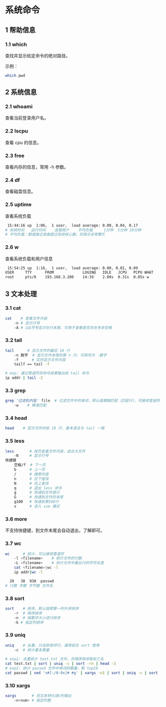 # 系统命令

## 1 帮助信息

### 1.1 which

查找并显示给定命令的绝对路径。

示例：

```bash
which pwd
```





## 2 系统信息

### 2.1 whoami

查看当前登录用户名。



### 2.2 lscpu

查看 cpu 的信息。



### 2.3 free

查看内存的信息，常用 -h 参数。



### 2.4 df

查看磁盘信息。



### 2.5 uptime

查看系统负载

```bash
 15:44:16 up  1:06,  1 user,  load average: 0.00, 0.04, 0.17
# 系统时间   运行时间    连接用户    平均负载     1分钟  5分钟 10分钟
# 平均负载：数值接近或者超过系统核心数，则表示非常繁忙
```



### 2.6 w

查看系统负载和用户信息

```bash
 15:54:25 up  1:16,  1 user,  load average: 0.00, 0.01, 0.09
USER     TTY      FROM             LOGIN@   IDLE   JCPU   PCPU WHAT
root     pts/0    193.168.3.200    14:39    2.00s  0.31s  0.05s w
```





## 3 文本处理

### 3.1 cat

```bash
cat    # 查看文件内容
    -n # 显示行号
    -A # 以$符号显示在行末尾，可用于查看是否存在多余空格
```



### 3.2 tail

```bash
tail      # 显示文件的最后 10 行
    -n 数字  # 显示文件末尾的第 n 行，可简写为 -数字
    -f      # 实时显示文件内容
    tailf == tail -f

# exp: 通过管道符将命令结果输出给 tail 命令
ip addr | tail -2
```



### 3.3 grep

```bash
grep '过滤的内容' file  # 过滤文件中的单词，默认是模糊匹配（匹配行），可接收管道符
    -w    # 精准匹配
```



### 3.4 head

```bash
head    # 显示文件的前 10 行，基本语法与 tail 一致
```



### 3.5 less

```bash
less       # 按页查看文件内容，适合大文件
    -N     # 显示行号
快捷键
    空格/f  # 下一页
    b      # 上一页
    /      # 搜索内容
    n      # 往下查找
    N      # 往上查找
    q      # 退出 less 命令
    g      # 快速到文件首行
    G      # 快速到文件的末尾
    g100   # 快速到第100行
    v      # 进入 vim 模式
```



### 3.6 more 

不支持快捷键，到文件末尾会自动退出，了解即可。



### 3.7 wc

```bash
wc      # 统计，可以接收管道符
    -l <filename>    # 统计文件的行数
    -L <filename>    # 统计文件中最长行的字符长度
    cat <filename>|wc -l
    ip addr|wc -l

  20   38  938  passwd
# 行数 字数 字节数 文件名
```



### 3.8 sort

```bash
sort    # 排序，默认按照第一列升序排序
    -r  # 降序排序
    -n  # 按数字大小进行排序
    -k # 指定列排序
```



### 3.9 uniq

```bash
uniq    # 去重，只去除相邻行，通常结合 sort 使用
    -c  # 统计重复数量
    
# exp1: 去重统计 test.txt 文件，并降序排序取前三名
cat test.txt | sort | uniq -c | sort -rn | head -3
# exp2: 统计 passwd 文件中单词的数量，取 top10
cat passwd | sed 's#[:/0-9x]# #g' | xargs -n1 | sort | uniq -c | sort -rn | head
```



### 3.10 xargs

```bash
xargs       # 将文本转化成n列输出
    -n<num> # 指定列数
```

